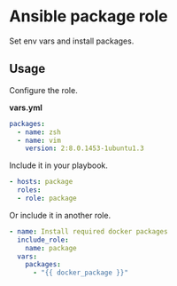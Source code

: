 # Ansible package role

Set env vars and install packages.

## Usage

Configure the role.

**vars.yml**

```yml
packages:
  - name: zsh
  - name: vim
    version: 2:8.0.1453-1ubuntu1.3
```

Include it in your playbook.

```yml
- hosts: package
  roles:
  - role: package
```

Or include it in another role.

```yml
- name: Install required docker packages
  include_role:
    name: package
  vars:
    packages:
      - "{{ docker_package }}"
```

